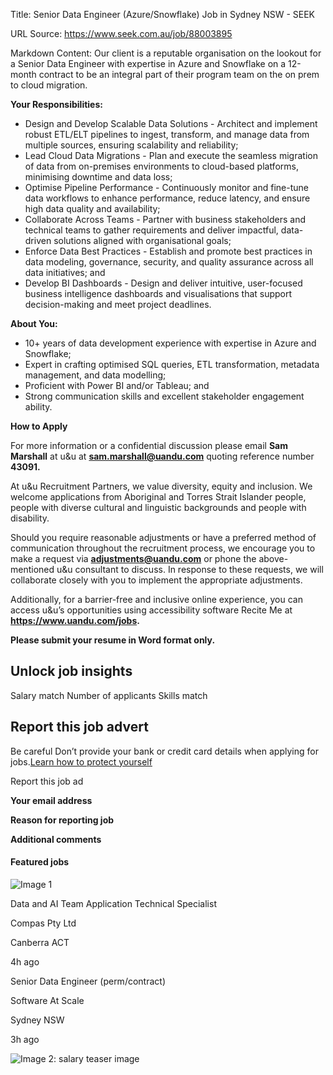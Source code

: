 Title: Senior Data Engineer (Azure/Snowflake) Job in Sydney NSW - SEEK

URL Source: https://www.seek.com.au/job/88003895

Markdown Content:
Our client is a reputable organisation on the lookout for a Senior Data Engineer with expertise in Azure and Snowflake on a 12-month contract to be an integral part of their program team on the on prem to cloud migration.

**Your Responsibilities:**

*   Design and Develop Scalable Data Solutions - Architect and implement robust ETL/ELT pipelines to ingest, transform, and manage data from multiple sources, ensuring scalability and reliability;
*   Lead Cloud Data Migrations - Plan and execute the seamless migration of data from on-premises environments to cloud-based platforms, minimising downtime and data loss;
*   Optimise Pipeline Performance - Continuously monitor and fine-tune data workflows to enhance performance, reduce latency, and ensure high data quality and availability;
*   Collaborate Across Teams - Partner with business stakeholders and technical teams to gather requirements and deliver impactful, data-driven solutions aligned with organisational goals;
*   Enforce Data Best Practices - Establish and promote best practices in data modeling, governance, security, and quality assurance across all data initiatives; and
*   Develop BI Dashboards - Design and deliver intuitive, user-focused business intelligence dashboards and visualisations that support decision-making and meet project deadlines.

**About You:**

*   10+ years of data development experience with expertise in Azure and Snowflake;
*   Expert in crafting optimised SQL queries, ETL transformation, metadata management, and data modelling;
*   Proficient with Power BI and/or Tableau; and
*   Strong communication skills and excellent stakeholder engagement ability.

**How to Apply**

For more information or a confidential discussion please email **Sam Marshall** at u&u at **[sam.marshall@uandu.com](mailto:sam.marshall@uandu.com)** quoting reference number **43091.**

At u&u Recruitment Partners, we value diversity, equity and inclusion. We welcome applications from Aboriginal and Torres Strait Islander people, people with diverse cultural and linguistic backgrounds and people with disability.

Should you require reasonable adjustments or have a preferred method of communication throughout the recruitment process, we encourage you to make a request via **[adjustments@uandu.com](mailto:adjustments@uandu.com)** or phone the above-mentioned u&u consultant to discuss. In response to these requests, we will collaborate closely with you to implement the appropriate adjustments.

Additionally, for a barrier-free and inclusive online experience, you can access u&u’s opportunities using accessibility software Recite Me at **https://www.uandu.com/jobs.**

**Please submit your resume in Word format only.**

Unlock job insights
-------------------

Salary match Number of applicants Skills match

Report this job advert
----------------------

Be careful Don’t provide your bank or credit card details when applying for jobs.[Learn how to protect yourself](https://www.seek.com.au/security-privacy)

Report this job ad

**Your email address**

**Reason for reporting job**

**Additional comments**

#### Featured jobs

![Image 1](https://bx-branding-gateway.cloud.seek.com.au/5721a24f-b0d9-5677-20f0-1fe1f9dd944d.1/serpLogo)

Data and AI Team Application Technical Specialist

Compas Pty Ltd

Canberra ACT

4h ago

Senior Data Engineer (perm/contract)

Software At Scale

Sydney NSW

3h ago

![Image 2: salary teaser image](https://cdn.seeklearning.com.au/media/images/lmis/girl_comparing_salaries.svg)
